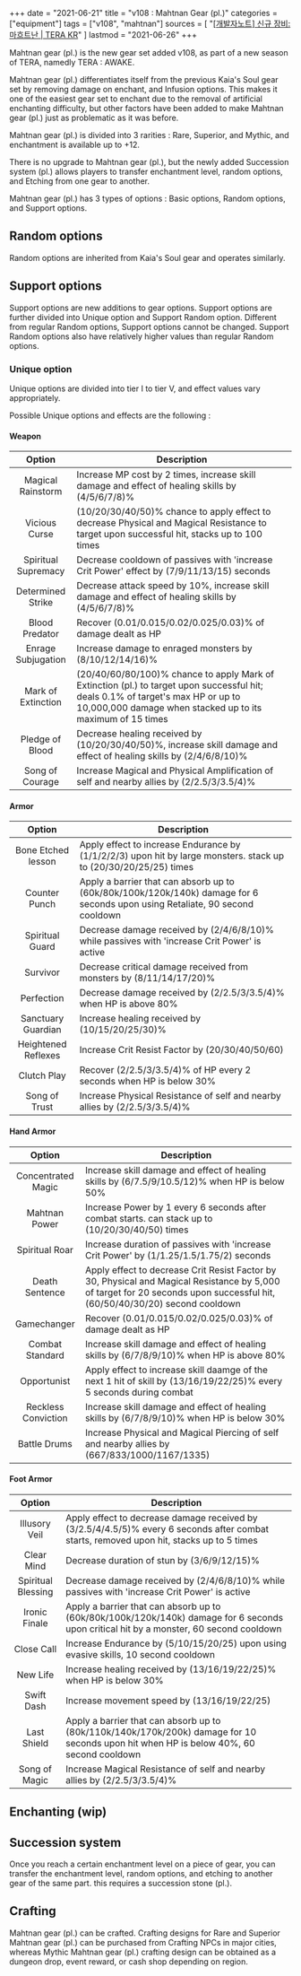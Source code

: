 +++
date = "2021-06-21"
title = "v108 : Mahtnan Gear (pl.)"
categories = ["equipment"]
tags = ["v108", "mahtnan"]
sources = [
  "[[개발자노트] 신규 장비: 마흐트난 | TERA KR](https://playtera.co.kr/news/devnotes/411)"
]
lastmod = "2021-06-26"
+++

Mahtnan gear (pl.) is the new gear set added v108, as part of a new season of TERA, namedly TERA : AWAKE. 

Mahtnan gear (pl.) differentiates itself from the previous Kaia's Soul gear set by removing damage on enchant, and Infusion options. This makes it one of the easiest gear set to enchant due to the removal of artificial enchanting difficulty, but other factors have been added to make Mahtnan gear (pl.) just as problematic as it was before.

Mahtnan gear (pl.) is divided into 3 rarities : Rare, Superior, and Mythic, and enchantment is available up to +12.

There is no upgrade to Mahtnan gear (pl.), but the newly added Succession system (pl.) allows players to transfer enchantment level, random options, and Etching from one gear to another.

Mahtnan gear (pl.) has 3 types of options : Basic options, Random options, and Support options.

## Random options
Random options are inherited from Kaia's Soul gear and operates similarly. 

## Support options
Support options are new additions to gear options. Support options are further divided into Unique option and Support Random option. Different from regular Random options, Support options cannot be changed. Support Random options also have relatively higher values than regular Random options.

### Unique option
Unique options are divided into tier I to tier V, and effect values vary appropriately.

Possible Unique options and effects are the following :

#### Weapon
| Option | Description |
| :-: | - |
| Magical Rainstorm | Increase MP cost by 2 times, increase skill damage and effect of healing skills by (4/5/6/7/8)% |
| Vicious Curse | (10/20/30/40/50)% chance to apply effect to decrease Physical and Magical Resistance to target upon successful hit, stacks up to 100 times |
| Spiritual Supremacy | Decrease cooldown of passives with 'increase Crit Power' effect by (7/9/11/13/15) seconds |
| Determined Strike | Decrease attack speed by 10%, increase skill damage and effect of healing skills by (4/5/6/7/8)% |
| Blood Predator | Recover (0.01/0.015/0.02/0.025/0.03)% of damage dealt as HP |
| Enrage Subjugation | Increase damage to enraged monsters by (8/10/12/14/16)% |
| Mark of Extinction | (20/40/60/80/100)% chance to apply Mark of Extinction (pl.) to target upon successful hit; deals 0.1% of target's max HP or up to 10,000,000 damage when stacked up to its maximum of 15 times |
| Pledge of Blood | Decrease healing received by (10/20/30/40/50)%, increase skill damage and effect of healing skills by (2/4/6/8/10)% |
| Song of Courage | Increase Magical and Physical Amplification of self and nearby allies by (2/2.5/3/3.5/4)% |

#### Armor 
| Option | Description |
| :-: | - |
| Bone Etched lesson | Apply effect to increase Endurance by (1/1/2/2/3) upon hit by large monsters. stack up to (20/30/20/25/25) times |
| Counter Punch | Apply a barrier that can absorb up to (60k/80k/100k/120k/140k) damage for 6 seconds upon using Retaliate, 90 second cooldown |
| Spiritual Guard | Decrease damage received by (2/4/6/8/10)% while passives with 'increase Crit Power' is active |
| Survivor | Decrease critical damage received from monsters by (8/11/14/17/20)% |
| Perfection | Decrease damage received by (2/2.5/3/3.5/4)% when HP is above 80% |
| Sanctuary Guardian | Increase healing received by (10/15/20/25/30)% |
| Heightened Reflexes | Increase Crit Resist Factor by (20/30/40/50/60) |
| Clutch Play | Recover (2/2.5/3/3.5/4)% of HP every 2 seconds when HP is below 30% |
| Song of Trust | Increase Physical Resistance of self and nearby allies by (2/2.5/3/3.5/4)% |

#### Hand Armor 
| Option | Description |
| :-: | - |
| Concentrated Magic | Increase skill damage and effect of healing skills by (6/7.5/9/10.5/12)% when HP is below 50% |
| Mahtnan Power | Increase Power by 1 every 6 seconds after combat starts. can stack up to (10/20/30/40/50) times |
| Spiritual Roar | Increase duration of passives with 'increase Crit Power' by (1/1.25/1.5/1.75/2) seconds |
| Death Sentence | Apply effect to decrease Crit Resist Factor by 30, Physical and Magical Resistance by 5,000 of target for 20 seconds upon successful hit, (60/50/40/30/20) second cooldown |
| Gamechanger | Recover (0.01/0.015/0.02/0.025/0.03)% of damage dealt as HP |
| Combat Standard | Increase skill damage and effect of healing skills by (6/7/8/9/10)% when HP is above 80% |
| Opportunist | Apply effect to increase skill daamge of the next 1 hit of skill by (13/16/19/22/25)% every 5 seconds during combat |
| Reckless Conviction | Increase skill damage and effect of healing skills by (6/7/8/9/10)% when HP is below 30% |
| Battle Drums | Increase Physical and Magical Piercing of self and nearby allies by (667/833/1000/1167/1335) |

#### Foot Armor 
| Option | Description |
| :-: | - |
| Illusory Veil | Apply effect to decrease damage received by (3/2.5/4/4.5/5)% every 6 seconds after combat starts, removed upon hit, stacks up to 5 times |
| Clear Mind | Decrease duration of stun by (3/6/9/12/15)% |
| Spiritual Blessing | Decrease damage received by (2/4/6/8/10)% while passives with 'increase Crit Power' is active |
| Ironic Finale | Apply a barrier that can absorb up to (60k/80k/100k/120k/140k) damage for 6 seconds upon critical hit by a monster, 60 second cooldown |
| Close Call | Increase Endurance by (5/10/15/20/25) upon using evasive skills, 10 second cooldown |
| New Life | Increase healing received by (13/16/19/22/25)% when HP is below 30% |
| Swift Dash | Increase movement speed by (13/16/19/22/25) |
| Last Shield | Apply a barrier that can absorb up to (80k/110k/140k/170k/200k) damage for 10 seconds upon hit when HP is below 40%, 60 second cooldown |
| Song of Magic | Increase Magical Resistance of self and nearby allies by (2/2.5/3/3.5/4)% |

## Enchanting (wip)

## Succession system
Once you reach a certain enchantment level on a piece of gear, you can transfer the enchantment level, random options, and etching to another gear of the same part. this requires a succession stone (pl.).

## Crafting
Mahtnan gear (pl.) can be crafted. Crafting designs for Rare and Superior Mahtnan gear (pl.) can be purchased from Crafting NPCs in major cities, whereas Mythic Mahtnan gear (pl.) crafting design can be obtained as a dungeon drop, event reward, or cash shop depending on region.
